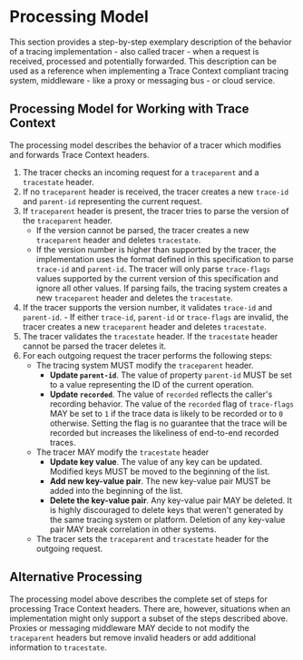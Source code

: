 # Processing Model

This section provides a step-by-step exemplary description of the behavior of a tracing
implementation - also called tracer - when a request is received, processed and 
potentially forwarded. This description can be used as a reference when
implementing a Trace Context compliant tracing system, middleware - like a proxy
or messaging bus - or cloud service.

## Processing Model for Working with Trace Context

The processing model describes the behavior of a tracer which modifies and
forwards Trace Context headers.

1. The tracer checks an incoming request for a `traceparent` and a `tracestate`
   header.
2. If no `traceparent` header is received, the tracer creates a new `trace-id`
   and `parent-id` representing the current request.
3. If `traceparent` header is present, the tracer tries to parse the version of
   the `traceparent` header.
    - If the version cannot be parsed, the tracer creates a new
      `traceparent` header and deletes `tracestate`.
    - If the version number is higher than supported by the tracer, the
      implementation uses the format defined in this specification to parse
      `trace-id` and `parent-id`. The tracer will only parse `trace-flags` values
      supported by the current version of this specification and ignore all other
      values. If parsing fails, the tracing system creates a new `traceparent`
      header and deletes the `tracestate`.
4. If the tracer supports the version number, it validates `trace-id` and
   `parent-id`.
       - If either `trace-id`, `parent-id` or `trace-flags` are invalid, the tracer
      creates a new `traceparent` header and deletes `tracestate`.
5. The tracer validates the `tracestate` header. If the `tracestate` header
   cannot be parsed the tracer deletes it.
6. For each outgoing request the tracer performs the following steps:
    - The tracing system MUST modify the `traceparent` header.
        - **Update `parent-id`**. The value of property `parent-id` MUST be set to a
          value representing the ID of the current operation.
        - **Update `recorded`**. The value of `recorded` reflects the caller's
          recording behavior. The value of the `recorded` flag of `trace-flags` MAY
          be set to `1` if the trace data is likely to be recorded or to `0`
          otherwise. Setting the flag is no guarantee that the trace will be
          recorded but increases the likeliness of end-to-end recorded traces.
    - The tracer MAY modify the `tracestate` header
        - **Update key value**. The value of any key can be updated. Modified keys
            MUST be moved to the beginning of the list.
        - **Add new key-value pair**. The new key-value pair MUST be added into
          the beginning of the list.
        - **Delete the key-value pair**. Any key-value pair MAY be deleted. It is
          highly discouraged to delete keys that weren't generated by the same
          tracing system or platform. Deletion of any key-value pair MAY
          break correlation in other systems. 
    - The tracer sets the `traceparent` and `tracestate` header for the outgoing
      request.

## Alternative Processing

The processing model above describes the complete set of steps for processing
Trace Context headers. There are, however, situations when an implementation
might only support a subset of the steps described above. Proxies or messaging
middleware MAY decide to not modify the `traceparent` headers but remove invalid
headers or add additional information to `tracestate`.

